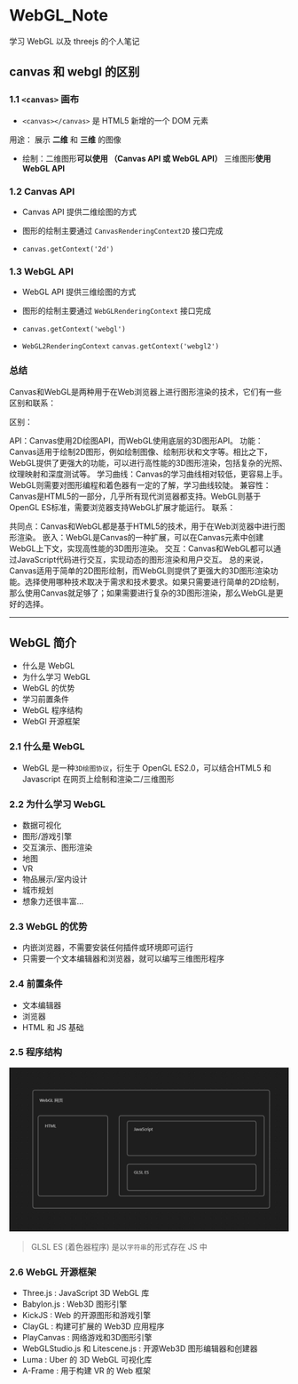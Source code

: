 # WebGL_Note
学习 WebGL 以及 threejs 的个人笔记


## canvas 和 webgl 的区别

### 1.1 `<canvas>` 画布

- `<canvas></canvas>` 是 HTML5 新增的一个 DOM 元素

用途： 展示 <b>二维</b> 和 <b>三维</b> 的图像

- 绘制：二维图形<b>可以使用 （Canvas API 或 WebGL API）</b>
        三维图形<b>使用 WebGL API</b>

### 1.2 Canvas API

- Canvas API 提供二维绘图的方式

- 图形的绘制主要通过 `CanvasRenderingContext2D` 接口完成

- `canvas.getContext('2d')`

### 1.3 WebGL API

- WebGL API 提供三维绘图的方式

- 图形的绘制主要通过 `WebGLRenderingContext` 接口完成

- `canvas.getContext('webgl')`

- `WebGL2RenderingContext` `canvas.getContext('webgl2')`

### 总结

Canvas和WebGL是两种用于在Web浏览器上进行图形渲染的技术，它们有一些区别和联系：

区别：

API：Canvas使用2D绘图API，而WebGL使用底层的3D图形API。
功能：Canvas适用于绘制2D图形，例如绘制图像、绘制形状和文字等。相比之下，WebGL提供了更强大的功能，可以进行高性能的3D图形渲染，包括复杂的光照、纹理映射和深度测试等。
学习曲线：Canvas的学习曲线相对较低，更容易上手。WebGL则需要对图形编程和着色器有一定的了解，学习曲线较陡。
兼容性：Canvas是HTML5的一部分，几乎所有现代浏览器都支持。WebGL则基于OpenGL ES标准，需要浏览器支持WebGL扩展才能运行。
联系：

共同点：Canvas和WebGL都是基于HTML5的技术，用于在Web浏览器中进行图形渲染。
嵌入：WebGL是Canvas的一种扩展，可以在Canvas元素中创建WebGL上下文，实现高性能的3D图形渲染。
交互：Canvas和WebGL都可以通过JavaScript代码进行交互，实现动态的图形渲染和用户交互。
总的来说，Canvas适用于简单的2D图形绘制，而WebGL则提供了更强大的3D图形渲染功能。选择使用哪种技术取决于需求和技术要求。如果只需要进行简单的2D绘制，那么使用Canvas就足够了；如果需要进行复杂的3D图形渲染，那么WebGL是更好的选择。


-------------------------------------------------------------------

## WebGL 简介

- 什么是 WebGL
- 为什么学习 WebGL
- WebGL 的优势
- 学习前置条件
- WebGL 程序结构
- WebGl 开源框架

### 2.1 什么是 WebGL

- WebGL 是一种`3D绘图协议`，衍生于 OpenGL ES2.0，可以结合HTML5 和 Javascript 在网页上绘制和渲染二/三维图形

### 2.2 为什么学习 WebGL

- 数据可视化
- 图形/游戏引擎
- 交互演示、图形渲染
- 地图
- VR
- 物品展示/室内设计
- 城市规划
- 想象力还很丰富...

### 2.3 WebGL 的优势

- 内嵌浏览器，不需要安装任何插件或环境即可运行
- 只需要一个文本编辑器和浏览器，就可以编写三维图形程序

### 2.4 前置条件

- 文本编辑器
- 浏览器
- HTML 和 JS 基础


### 2.5 程序结构

<img src="./imgs/WebGL 程序结构.png">


> GLSL ES (着色器程序) 是以`字符串`的形式存在 JS 中

### 2.6 WebGL 开源框架

- Three.js : JavaScript 3D WebGL 库
- Babylon.js : Web3D 图形引擎
- KickJS : Web 的开源图形和游戏引擎
- ClayGL : 构建可扩展的 Web3D 应用程序
- PlayCanvas : 网络游戏和3D图形引擎
- WebGLStudio.js 和 Litescene.js : 开源Web3D 图形编辑器和创建器
- Luma : Uber 的 3D WebGL 可视化库
- A-Frame : 用于构建 VR 的 Web 框架